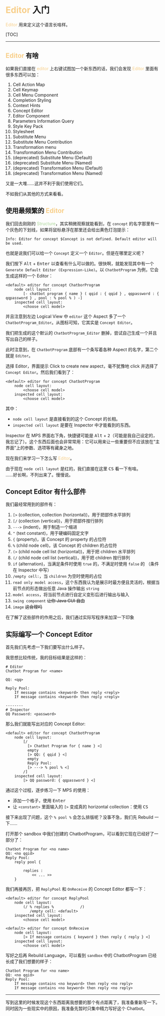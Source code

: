 # <span style="color: rgb(248, 207, 139)">Editor</span> 入门

<span style="color: rgb(248, 207, 139)">Editor</span> 用来定义这个语言长啥样。

[TOC]

---

## <span style="color: rgb(248, 207, 139)">Editor</span> 有啥

如果我们直接在 <span style="color: rgb(248, 207, 139)">editor</span> 上右键试图加一个新东西的话，我们会发现 <span style="color: rgb(248, 207, 139)">Editor</span> 里面有很多东西可以加：
1. Cell Action Map
2. Cell Keymap
3. Cell Menu Component
4. Completion Styling
5. Context Hints
6. Concept Editor
7. Editor Component
8. Parameters Information Query
9. Style Key Pack
10. Stylesheet
11. Substitute Menu
12. Substitute Menu Contribution
13. Transformation menu
14. Transformation Menu Contribution
15. (deprecated) Substitute Menu (Default)
16. (deprecated) Substitute Menu (Named)
17. (deprecated) Transformation Menu (Default)
18. (deprecated) Transformation Menu (Named)

又是一大堆……这并不利于我们使用它们。

不如我们从其他的方式来看看。

## 使用最频繁的 <span style="color: rgb(248, 207, 139)">Editor</span>

我们回去刚刚的 <span style="color: rgb(172, 215, 155)">Structure</span>，其实稍微观察就能看到，在 `concept` 的名字那里有一个灰色的下划线，如果将鼠标悬浮在那里还会给出黄色灯泡提示：
```
Info: Editor for concept $Concept is not defined. Default editor will be used.
```
也就是说我们可以给一个 `Concept` 定义一个 `Editor`。但是在哪里定义呢？

我们按下 <kbd>Alt</kbd> + <kbd>Enter</kbd> 以查看有什么可以做的。很快啊，就能发现其中有一个 `Generate Default Editor (Expression-Like)`。以 `ChatbotProgram` 为例，它会生成这样的一个 Editor：
```mps-editor
<default> editor for concept ChatborProgram
    node cell layout:
        [- chatbot program { name } ( qqid : { qqid } , qqpassword : { qqpassword } , pool : % pool % ) -]
    inspected cell layout:
        <choose cell model>
```
并且注意到左边 Logical View 中 `editor` 这个 Aspect 多了一个 `ChatbotProgram_Editor`。从图标可知，它其实是 `Concept Editor`。

我们把生成的这个默认的 `ChatbotProgram_Editor` 删掉，尝试自己生成一个并且写出自己的样子。

此时注意到，在 `ChatbotProgram` 底部有一个条写着各种 Aspect 的名字，第二个就是 `Editor`。

选择 Editor，界面提示 Click to create new aspect，毫不犹豫地 click 并选择了 `Concept Editor`。然后我们看到了：
```mps-editor
<default> editor for concept ChatbotProgram
    node cell layout:
        <choose cell model>
    inspected cell layout:
        <choose cell model>
```
其中：
- `node cell layout` 是直接看到的这个 Concept 的长相。
- `inspected cell layout` 是要在 Inspector 中才能看到的东西。

Inspector 在 MPS 界面右下角，快捷键可能是 <kbd>Alt</kbd> + <kbd>2</kbd>（可能是我自己设定的，我忘记了）。这个东西后面也会非常常用：它可以用来让一些重要但不应该放在“主界面”上的参数、选项等有藏身之地。

现在我们来学习一下怎么写 <span style="color: rgb(248, 207, 139)">Editor</span>。

由于现在 `node cell layout` 是红的，我们直接在这里 <kbd>CS</kbd> 看一下有啥。  
……好长啊，不列出来了。慢慢说。

## Concept Editor 有什么部件

我们最经常用到的部件有：
1. `[>` (collection, collection (horizontal))，用于把部件水平排列
2. `[/` (collection (vertical))，用于把部件按行排列
3. `--->` (indent)，用于制造一个缩进
4. `"` (text constant)，用于硬编码固定文字
5. `{` (property)，该 Concept 的 property 的占位符
6. `%` (child node cell)，该 Concept 的 children 的占位符
7. `(>` (child node cell list (horizontal))，用于把 children 水平排列
8. `(/` (child node cell list (vertical))，用于把 children 按行排列
9. `if` (alternation)，当满足条件时使用 `true` 的，不满足时使用 `false` 的 （条件在 Inspector 中写）
10. `/empty cell:`，当 `children` 为空时使用的占位
11. `read only model access`，这个东西我认为是展示时最方便且灵活的，根据当前节点的形态做出任意 Java 操作输出 `string`
12. `model access`，将当前节点进行自定义变形后进行输出与输入
13. `swing component` ~~让你 Java GUI 自由~~
14. `image` ~~这合理吗~~

在了解了这些部件的作用之后，我们通过实际写程序来加深一下印象

## 实际编写一个 Concept Editor

首先我们先考虑一下我们要写出什么样子。

我思想比较传统，我的目标结果是这样的：
```
# Editor
Chatbot Program for <name>

QQ: <qq>

Reply Pool:
    If message contains <keyword> then reply <reply>
    If message contains <keyword> then reply <reply>
    
--------
# Inspector
QQ Password: <password>
```

那么我们就能写出对应的 Concept Editor:
```mps-editor
<default> editor for concept ChatbotProgram
    node cell layout:
        [/
          [> Chatbot Program for { name } <]
          empty
          [> QQ: { qqid } <]
          empty
          Reply Pool:
          [> ---> % pool % <]
        /]
    inspected cell layout:
        [> QQ password: { qqpassword } <]
```

通过这个过程，逐步练习一下 MPS 的使用：
- 添加一个格子，使用 <kbd>Enter</kbd>
- 让 `<constant>` 里面输入的 `[>` 变成真的 horizontal collection：使用 <kbd>CS</kbd>

接下来出现了问题，这个 `% pool %` 会怎么排版呢？没事不急，我们先 Rebuild 一下……

打开那个 sandbox 中我们创建的 ChatbotProgram，可以看到它现在已经好了一部分了：
```
Chatbot Program for <no name>                              
QQ: <no qqid>                                              
Reply Pool:                                                
    reply pool { 
        
        replies : 
            << ... >> 
    }
```

我们再接再厉，把 `ReplyPool` 和 `OnReceive` 的 Concept Editor 都写一下：
```mps-editor
<default> editor for concept ReplyPool
    node cell layout:
        (/ % replies %            /)
           /empty cell: <default>
    inspected cell layout:
        <choose cell model>
```
```mps-editor
<default> editor for concept OnReceive
    node cell layout:
        [> If message contains { keyword } then reply { reply } <]
    inspected cell layout:
        <choose cell model>
```

写好之后再 Rebuild Language，可以看到 `sandbox` 中的 ChatbotProgram 已经长成了我们想要的样子：
```
Chatbot Program for <no name>                             
QQ: <no qqid>                                             
Reply Pool:                                               
    If message contains <no keyword> then reply <no reply>
    If message contains <no keyword> then reply <no reply>
```

---

写到这里的时候发现这个东西距离我想要的那个有点距离了，我准备重新写一下。同时因为一些现实中的原因，我准备先暂时只集中精力写好这个 Chatbot。